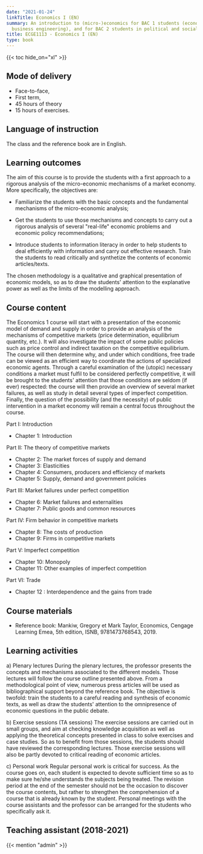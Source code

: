 ```yaml
---
date: "2021-01-24"
linkTitle: Economics I (EN)
summary: An introduction to (micro-)economics for BAC 1 students (economics, business,
  business engineering), and for BAC 2 students in political and social sciences.
title: ECGE1113 - Economics I (EN)
type: book
---
```


{{< toc hide_on="xl" >}}

## Mode of delivery

- Face-to-face, 
- First term, 
- 45 hours of theory 
- 15 hours of exercises.

## Language of instruction

The class and the reference book are in English. 

## Learning outcomes

The aim of this course is to provide the students with a first approach to a rigorous analysis of the micro-economic mechanisms of a market economy. More specifically, the objectives are:  

- Familiarize the students with the basic concepts and the fundamental mechanisms of the micro-economic analysis;  

- Get the students to use those mechanisms and concepts to carry out a rigorous analysis of several "real-life" economic problems and economic policy recommendations;  

- Introduce students to information literacy in order to help students to deal efficiently with information and carry out effective research. Train the students to read critically and synthetize the contents of economic articles/texts.  

The chosen methodology is a qualitative and graphical presentation of economic models, so as to draw the students' attention to the explanative power as well as the limits of the modelling approach.


## Course content
The Economics 1 course will start with a presentation of the economic model of demand and supply in order to provide an analysis of the mechanisms of competitive markets (price determination, equilibrium quantity, etc.). It will also investigate the impact of some public policies such as price control and indirect taxation on the competitive equilibrium.
The course will then determine why, and under which conditions, free trade can be viewed as an efficient way to coordinate the actions of specialized economic agents. Through a careful examination of the (utopic) necessary conditions a market must fulfil to be considered perfectly competitive, it will be brought to the students' attention that those conditions are seldom (if ever) respected: the course will then provide an overview of several market failures, as well as study in detail several types of imperfect competition.
Finally, the question of the possibility (and the necessity) of public intervention in a market economy will remain a central focus throughout the course.

Part I: Introduction
  * Chapter 1: Introduction

Part II: The theory of competitive markets
  * Chapter 2: The market forces of supply and demand
  * Chapter 3: Elasticities
  * Chapter 4: Consumers, producers and efficiency of markets
  * Chapter 5: Supply, demand and government policies

Part III: Market failures under perfect competition
  * Chapter 6: Market failures and externalities
  * Chapter 7: Public goods and common resources

Part IV: Firm behavior in competitive markets
  * Chapter 8: The costs of production
  * Chapter 9: Firms in competitive markets

Part V: Imperfect competition
  * Chapter 10: Monopoly
  * Chapter 11: Other examples of imperfect competition

Part VI: Trade
  * Chapter 12 : Interdependence and the gains from trade


## Course materials
- Reference book: Mankiw, Gregory et Mark Taylor, Economics, Cengage Learning Emea, 5th edition, ISNB, 9781473768543, 2019.  

## Learning activities
a) Plenary lectures
During the plenary lectures, the professor presents the concepts and mechanisms associated to the different models. Those lectures will follow the course outline presented above.
From a methodological point of view, numerous press articles will be used as bibliographical support beyond the reference book. The objective is twofold: train the students to a careful reading and synthesis of economic texts, as well as draw the students' attention to the omnipresence of economic questions in the public debate.   

b) Exercise sessions (TA sessions)
The exercise sessions are carried out in small groups, and aim at checking knowledge acquisition as well as applying the theoretical concepts presented in class to solve exercises and case studies. So as to benefit from those sessions, the students should have reviewed the corresponding lectures. Those exercise sessions will also be partly devoted to critical reading of economic articles.   

c) Personal work
Regular personal work is critical for success. As the course goes on, each student is expected to devote sufficient time so as to make sure he/she understands the subjects being treated. The revision period at the end of the semester should not be the occasion to discover the course contents, but rather to strengthen the comprehension of a course that is already known by the student. Personal meetings with the course assistants and the professor can be arranged for the students who specifically ask it.   




## Teaching assistant (2018-2021)

{{< mention "admin" >}}

